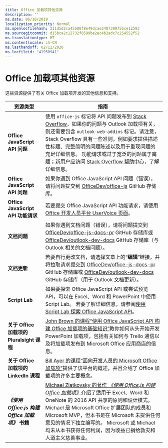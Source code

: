 ```yaml
---
title: Office 加载项其他资源
description: ''
ms.date: 06/10/2019
localization_priority: Normal
ms.openlocfilehash: 211d5d2ca45b00f8e49dcae340730975bce12593
ms.sourcegitcommit: d15bca2c12732f8599be2ec4b2adc7c254552f52
ms.translationtype: MT
ms.contentlocale: zh-CN
ms.lasthandoff: 02/12/2020
ms.locfileid: "41950941"
---
```

# <a name="office-add-ins-additional-resources"></a>Office 加载项其他资源

这些资源提供了有关 Office 加载项开发的其他信息和支持。

|**资源类型**|**指南**|
|-----------------|------------|
|**Office JavaScript API 问题** | 使用 `office-js` 标记将 API 问题发布到 [Stack Overflow](https://stackoverflow.com/questions/tagged/office-js)，如果你的问题与 Outlook 加载项有关，则还需要包含 `outlook-web-addins` 标记。请注意，Stack Overflow 具有一些准则，例如要求提供描述性标题、完整简明的问题陈述以及用于重现问题的充足详细信息。 功能请求或过于宽泛的问题属于离题；新用户应访问 [Stack Overflow 帮助中心](https://stackoverflow.com/help/how-to-ask)，了解详细信息。|
|**Office JavaScript API 问题**| 如果你遇到 Office JavaScript API 问题（错误），请将问题提交到 <a href="https://github.com/officedev/office-js/issues" target="_blank">OfficeDev/office-js</a> GitHub 存储库。|
|**Office JavaScript API 功能请求**| 若要提交 Office JavaScript API 功能请求，请使用 <a href="https://officespdev.uservoice.com/" target="_blank">Office 开发人员平台 UserVoice 页面</a>。|
|**文档问题**| 如果你遇到文档问题（错误），请将问题提交到 <a href="https://github.com/officedev/office-js-docs-pr/issues" target="_blank">OfficeDev/office-js-docs-pr</a> GitHub 存储库或 <a href="https://github.com/officedev/outlook-dev-docs/issues" target="_blank">OfficeDev/outlook-dev-docs</a> GitHub 存储库（与 Outlook 相关的文档问题）。|
|**文档更新**| 若要自行更改文档，请选择文章上的“**编辑**”链接，并将拉取请求提交到 <a href="https://github.com/officedev/office-js-docs-pr" target="_blank">OfficeDev/office-js-docs-pr</a> GitHub 存储库或 <a href="https://github.com/officedev/outlook-dev-docs" target="_blank">OfficeDev/outlook-dev-docs</a> GitHub 存储库（用于 Outlook 文档更新）。|
|**Script Lab**| 如果要探索 Office JavaScript API 或尝试预览 API，可以在 Excel、Word 和 PowerPoint 中使用 Script Lab。 若要了解详细信息，请参阅[使用 Script Lab 探索 Office JavaScript API](../overview/explore-with-script-lab.md)。 |
|**关于 Office 加载项的 Pluralsight 课程**| <a href="https://www.pluralsight.com/courses/build-office-addins-js-api" target="_blank">John Brown 的课程“使用 Office JavaScript API 构建 Office 加载项的基础知识”</a>教你如何从头开始开发 PowerPoint 加载项，包括有关如何与 Trello 通信以及将加载项发布到 Microsoft Office 应用商店的信息。|
|**关于 Office 加载项的 LinkedIn 课程**| <a href="https://www.linkedin.com/learning/microsoft-office-add-ins-for-developers/microsoft-office-add-ins?u=3322">Bill Ayer 的课程“面向开发人员的 Microsoft Office 加载项”</a>提供了该平台的概述，并且介绍了 Office 加载项的许多主要概念。|
|***《使用 Office.js 构建 Office 加载项》* 书籍**| <a href="https://leanpub.com/buildingofficeaddins">Michael Zlatkovsky 的著作 *《使用 Office.js 构建 Office 加载项》*</a>介绍了适用于 Excel、Word 和 OneNote 的 2016 API 共享的原则和设计模式。 Michael 是 Microsoft Office 扩展团队的成员和 Microsoft MVP，但本书是在 Microsoft 未提供任何意见的情况下独立编写的。 Microsoft 或 Michael 均未从本书获得任何利润，因为收益已捐给救灾和人道主义慈善事业。|
